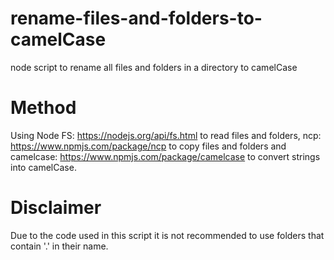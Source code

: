 # rename-files-and-folders-to-camelCase
node script to rename all files and folders in a directory to camelCase

# Method
Using Node FS: https://nodejs.org/api/fs.html to read files and folders,
      ncp: https://www.npmjs.com/package/ncp to copy files and folders and
      camelcase: https://www.npmjs.com/package/camelcase to convert strings into camelCase.
	          
# Disclaimer
Due to the code used in this script it is not recommended to use folders that contain '.' in their name.
